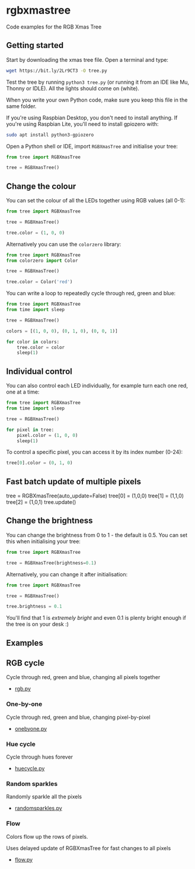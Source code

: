 # rgbxmastree

Code examples for the RGB Xmas Tree

## Getting started

Start by downloading the xmas tree file. Open a terminal and type:

```bash
wget https://bit.ly/2Lr9CT3 -O tree.py
```

Test the tree by running `python3 tree.py` (or running it from an IDE like Mu,
Thonny or IDLE). All the lights should come on (white).

When you write your own Python code, make sure you keep this file in the same
folder.

If you're using Raspbian Desktop, you don't need to install anything. If you're
using Raspbian Lite, you'll need to install gpiozero with:

```bash
sudo apt install python3-gpiozero
```

Open a Python shell or IDE, import `RGBXmasTree` and initialise your tree:

```python
from tree import RGBXmasTree

tree = RGBXmasTree()
```

## Change the colour

You can set the colour of all the LEDs together using RGB values (all 0-1):

```python
from tree import RGBXmasTree

tree = RGBXmasTree()

tree.color = (1, 0, 0)
```

Alternatively you can use the `colorzero` library:

```python
from tree import RGBXmasTree
from colorzero import Color

tree = RGBXmasTree()

tree.color = Color('red')
```

You can write a loop to repeatedly cycle through red, green and blue:

```python
from tree import RGBXmasTree
from time import sleep

tree = RGBXmasTree()

colors = [(1, 0, 0), (0, 1, 0), (0, 0, 1)]

for color in colors:
    tree.color = color
    sleep(1)
```

## Individual control

You can also control each LED individually, for example turn each one red, one
at a time:

```python
from tree import RGBXmasTree
from time import sleep

tree = RGBXmasTree()

for pixel in tree:
    pixel.color = (1, 0, 0)
    sleep(1)
```

To control a specific pixel, you can access it by its index number (0-24):

```python
tree[0].color = (0, 1, 0)
```

## Fast batch update of multiple pixels

tree = RGBXmasTree(auto_update=False)
tree[0] = (1,0,0)
tree[1] = (1,1,0)
tree[2] = (1,0,1)
tree.update()

## Change the brightness

You can change the brightness from 0 to 1 - the default is 0.5. You can set this
when initialising your tree:

```python
from tree import RGBXmasTree

tree = RGBXmasTree(brightness=0.1)
```

Alternatively, you can change it after initialisation:

```python
from tree import RGBXmasTree

tree = RGBXmasTree()

tree.brightness = 0.1
```

You'll find that 1 is _extremely bright_ and even 0.1 is plenty bright enough if
the tree is on your desk :)

## Examples

## RGB cycle

Cycle through red, green and blue, changing all pixels together

- [rgb.py](examples/rgb.py)

### One-by-one

Cycle through red, green and blue, changing pixel-by-pixel

- [onebyone.py](examples/onebyone.py)

### Hue cycle

Cycle through hues forever

- [huecycle.py](examples/huecycle.py)

### Random sparkles

Randomly sparkle all the pixels

- [randomsparkles.py](examples/randomsparkles.py)

### Flow

Colors flow up the rows of pixels.

Uses delayed update of RGBXmasTree for fast changes to all pixels

- [flow.py](examples/flow.py)
